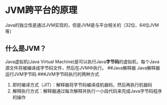 # JVM跨平台的原理
Java的独立性是通过JVM实现的，但是JVM是与平台相关的（32位、64位JVM等）
## 什么是JVM？
Java虚拟机(Java Virtual Machine)是可以执行Java**字节码**的虚拟机，每个Java源文件将被编译成字节码文件，然后在JVM中执行。
##Java解释器
Java解释器运行JVM字节码
###JVM字节码执行的两种方式
1. 即时编译方式（JIT）：解释器将字节码编译成机器码，然后再执行机器码
2. 解释执行方式：解释器通过每次解释并执行一小段代码来完成Java字节码程序的操作


